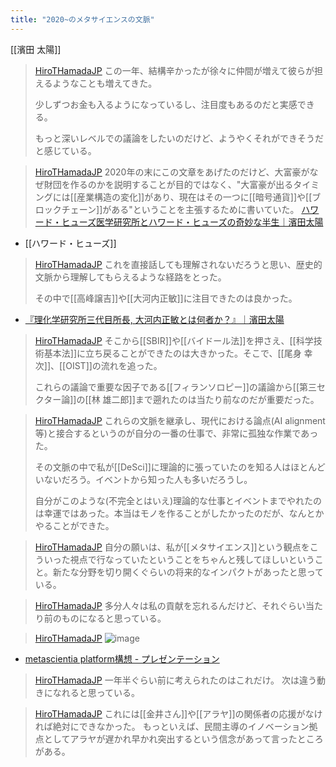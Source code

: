 ```yaml
---
title: "2020~のメタサイエンスの文脈"
---
```


[[濱田 太陽]]

> [HiroTHamadaJP](https://twitter.com/HiroTHamadaJP/status/1725777999390560403) この一年、結構辛かったが徐々に仲間が増えて彼らが担えるようなことも増えてきた。
>
>  少しずつお金も入るようになっているし、注目度もあるのだと実感できる。
>
>  もっと深いレベルでの議論をしたいのだけど、ようやくそれができそうだと感じている。

> [HiroTHamadaJP](https://twitter.com/HiroTHamadaJP/status/1725780532955681110) 2020年の末にこの文章をあげたのだけど、大富豪がなぜ財団を作るのかを説明することが目的ではなく、"大富豪が出るタイミングには[[産業構造の変化]]があり、現在はその一つに[[暗号通貨]]や[[ブロックチェーン]]がある"ということを主張するために書いていた。 [ハワード・ヒューズ医学研究所とハワード・ヒューズの奇妙な半生｜濱田太陽](https://note.com/hirotaiyohamada/n/n0edc31c5132c?magazine_key=m9304a4b1254f)
- [[ハワード・ヒューズ]]

> [HiroTHamadaJP](https://twitter.com/HiroTHamadaJP/status/1725781393928765885) これを直接話しても理解されないだろうと思い、歴史的文脈から理解してもらえるような経路をとった。
>
>  その中で[[高峰譲吉]]や[[大河内正敏]]に注目できたのは良かった。
- [『理化学研究所三代目所長, 大河内正敏とは何者か？』｜濱田太陽](https://note.com/hirotaiyohamada/n/nd67148d0c8ba)

> [HiroTHamadaJP](https://twitter.com/HiroTHamadaJP/status/1725782401522299045) そこから[[SBIR]]や[[バイドール法]]を押さえ、[[科学技術基本法]]に立ち戻ることができたのは大きかった。そこで、[[尾身 幸次]]、[[OIST]]の流れを追った。
>
>  これらの議論で重要な因子である[[フィランソロピー]]の議論から[[第三セクター論]]の[[林 雄二郎]]まで遡れたのは当たり前なのだが重要だった。

> [HiroTHamadaJP](https://twitter.com/HiroTHamadaJP/status/1725783259400097977) これらの文脈を継承し、現代における論点(AI alignment等)と接合するというのが自分の一番の仕事で、非常に孤独な作業であった。
>
>  その文脈の中で私が[[DeSci]]に理論的に張っていたのを知る人はほとんどいないだろう。イベントから知った人も多いだろうし。
>
>  自分がこのような(不完全とはいえ)理論的な仕事とイベントまでやれたのは幸運ではあった。本当はモノを作ることがしたかったのだが、なんとかやることができた。

> [HiroTHamadaJP](https://twitter.com/HiroTHamadaJP/status/1725784543024800118) 自分の願いは、私が[[メタサイエンス]]という観点をこういった視点で行なっていたということをちゃんと残してほしいということ。新たな分野を切り開くぐらいの将来的なインパクトがあったと思っている。

> [HiroTHamadaJP](https://twitter.com/HiroTHamadaJP/status/1725785187823591702) 多分人々は私の貢献を忘れるんだけど、それぐらい当たり前のものになると思っている。

> [HiroTHamadaJP](https://twitter.com/HiroTHamadaJP/status/1725811891312975943)
>  ![image](https://gyazo.com/6f1d8f5ced6345cc782a0e0fa39cd51f/thumb/1000)
- [metascientia platform構想 - プレゼンテーション](https://www.canva.com/design/DAFGPm88yKg/VQEf_eoHwY7CYRco2RbB6g/edit)

> [HiroTHamadaJP](https://twitter.com/HiroTHamadaJP/status/1725819304359461229) 一年半ぐらい前に考えられたのはこれだけ。
>  次は違う動きになれると思っている。

> [HiroTHamadaJP](https://twitter.com/HiroTHamadaJP/status/1725841115302252902) これには[[金井さん]]や[[アラヤ]]の関係者の応援がなければ絶対にできなかった。
>  もっといえば、民間主導のイノベーション拠点としてアラヤが遅かれ早かれ突出するという信念があって言ったところがある。

